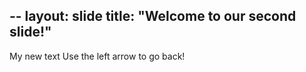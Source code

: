 --
layout: slide
title: "Welcome to our second slide!"
---
My new text
Use the left arrow to go back!
